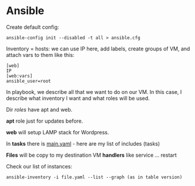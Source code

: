 # Ansible
Create default config:
```
ansible-config init --disabled -t all > ansible.cfg
```

Inventory = hosts: we can use IP here, add labels, create groups of VM, and attach vars to them like this:
```
[web]
IP
[web:vars]
ansible_user=root
```
In playbook, we describe all that we want to do on our VM. In this case, I describe what inventory I want and what roles will be used. 

Dir *roles* have apt and web. 

**apt** role just for updates before. 

**web** will setup LAMP stack for Wordpress.


In **tasks** there is [main.yaml](https://github.com/popilmv/ansible/blob/main/roles/web/tasks/main.yaml) - here are my list of includes (tasks)


**Files** will be copy to my destination VM 
**handlers** like service ... restart

Check our list of instances:
```
ansible-inventory -i file.yaml --list --graph (as in table version)
```
